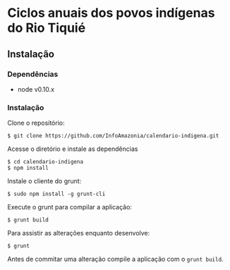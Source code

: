 # Ciclos anuais dos povos indígenas do Rio Tiquié

## Instalação

### Dependências

 - node v0.10.x

### Instalação

Clone o repositório:
```
$ git clone https://github.com/InfoAmazonia/calendario-indigena.git
```

Acesse o diretório e instale as dependências
```
$ cd calendario-indigena
$ npm install
```

Instale o cliente do grunt:
```
$ sudo npm install -g grunt-cli
```

Execute o grunt para compilar a aplicação: 
```
$ grunt build
```

Para assistir as alterações enquanto desenvolve:
```
$ grunt 
```

Antes de commitar uma alteração compile a aplicação com o `grunt build`.